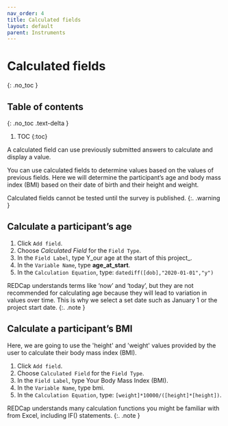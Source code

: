 ```yaml
---
nav_order: 4
title: Calculated fields
layout: default
parent: Instruments
---
```


# Calculated fields
{: .no_toc }

## Table of contents
{: .no_toc .text-delta }

1. TOC
{:toc}

A calculated field can use previously submitted answers to calculate and display a value.

You can use calculated fields to determine values based on the values of previous fields. Here we will determine the participant’s age and body mass index (BMI) based on their date of birth and their height and weight.

Calculated fields cannot be tested until the survey is published.
{:. .warning }

## Calculate a participant’s age

1. Click `Add field`.
2. Choose *Calculated Field* for the `Field Type`.
3. In the `Field Label`, type Y_our age at the start of this project_.
4. In the `Variable Name`, type **age_at_start**.
5. In the `Calculation Equation`, type: `datediff([dob],"2020-01-01","y")`

REDCap understands terms like ‘now’ and ‘today’, but they are not recommended for calculating age because they will lead to variation in values over time. This is why we select a set date such as January 1 or the project start date.
{:. .note }

## Calculate a participant’s BMI

Here, we are going to use the 'height' and 'weight' values provided by the user to calculate their body mass index (BMI).

1. Click `Add field`.
2. Choose `Calculated Field` for the `Field Type`.
3. In the `Field Label`, type Your Body Mass Index (BMI).
4. In the `Variable Name`, type bmi.
5. In the `Calculation Equation`, type: `[weight]*10000/([height]*[height])`.

REDCap understands many calculation functions you might be familiar with from Excel, including IF() statements.
{:. .note }

